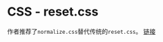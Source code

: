 # CSS - reset.css

作者推荐了`normalize.css`替代传统的`reset.css`。 [链接](https://github.com/chokcoco/iCSS/issues/5)
